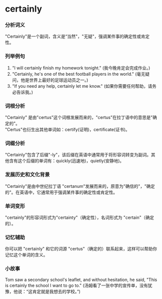 # certainly

### 分析词义

  

"Certainly"是一个副词，含义是“当然"，"无疑"，强调某件事的确定性或肯定性。

  

### 列举例句

  

1.  "I will certainly finish my homework tonight." (我今晚肯定会完成作业。)
2.  "Certainly, he's one of the best football players in the world." (毫无疑问，他是世界上最好的足球运动员之一。)
3.  "If you need any help, certainly let me know." (如果你需要任何帮助，请务必告诉我。)

  

### 词根分析

  

"Certainly" 是由"certus"这个词根发展而来的，"certus"在拉丁语中的意思是"确定的"。  
"Certus"也衍生出其他单词如：certify(证明)，certificate(证书)。

  

### 词缀分析

  

"Certainly"包含了后缀"-ly"，该后缀在英语中通常用于将形容词转变为副词。其他含有这个后缀的单词有：quickly(迅速地)，quietly(安静地)。

  

### 发展历史和文化背景

  

"Certainly"是由中世纪拉丁语 "certanum"发展而来的，原意为"确信的"，"确定的"。在英语中，它通常用于强调某件事的确定性或肯定性。

  

### 单词变形

  

"certainly"的形容词形式为"certainty"（确定性），名词形式为 "certain"（确定的）。

  

### 记忆辅助

  

你可以把 "certainly" 和它的词源 "certus"（确定的）联系起来，这样可以帮助你记忆这个单词的含义。

  

### 小故事

  

Tom saw a secondary school's leaflet, and without hesitation, he said, "This is certainly the school I want to go to." (汤姆看了一张中学的宣传单，没有犹豫，他说：“这肯定就是我想去的学校。”)

